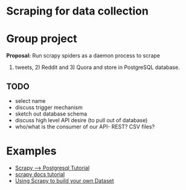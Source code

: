 # Scraping for data collection

# Group project
**Proposal:** Run scrapy spiders as a daemon process to scrape 
1) tweets, 2) Reddit and 3) Quora and store in PostgreSQL 
database.

## TODO
- select name
- discuss trigger mechanism
- sketch out database schema
- discuss high level API desire (to pull out of database)
- who/what is the consumer of our API- REST? CSV files?


# Examples
- [Scrapy --> Postgresql Tutorial](http://newcoder.io/scrape/intro/)
- [scrapy docs tutorial](https://doc.scrapy.org/en/latest/intro/tutorial.html)
- [Using Scrapy to build your own Dataset](https://towardsdatascience.com/using-scrapy-to-build-your-own-dataset-64ea2d7d4673)
